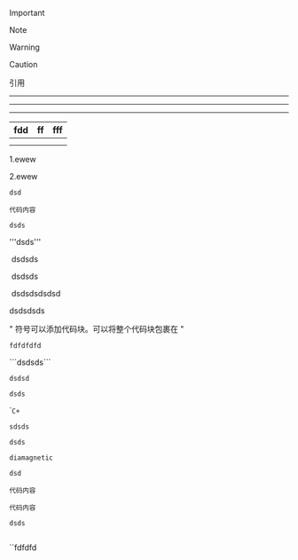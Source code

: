 > [!important]
>
> 
>
> 

> [!Note]
>
> 

> [!Warning]

> [!Caution]
>
> 引用

****************

------

---

| fdd  | ff   | fff  |
| ---- | ---- | ---- |
|      |      |      |
|      |      |      |

1.ewew

2.ewew

``dsd``

```
代码内容
```

```dsds```

'''dsds'''

​    dsdsds

​				dsdsds

​     dsdsdsdsdsd

dsdsdsds

" 符号可以添加代码块。可以将整个代码块包裹在 "

`fdfdfdfd`

\```dsdsds\``` 

```dsdsd```

``dsds``



\```C+``

```````sdsds```````

``dsds``

``diamagnetic``

 ``dsd``

``代码内容``

```
代码内容
```

`dsds`

```

```

``fdfdfd

